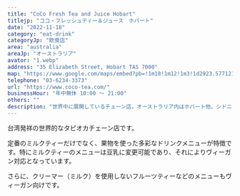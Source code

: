 ```yaml
---
title: "CoCo Fresh Tea and Juice Hobart"
titlejp: "ココ・フレッシュティー＆ジュース　ホバート"
date: "2022-11-18"
category: "eat-drink"
categoryJp: "飲食店"
area: "australia"
areaJp: "オーストラリア"
avator: "1.webp"
address: "35 Elizabeth Street, Hobart TAS 7000"
map: "https://www.google.com/maps/embed?pb=!1m18!1m12!1m3!1d2923.5771216552816!2d147.32878430000002!3d-42.881769!2m3!1f0!2f0!3f0!3m2!1i1024!2i768!4f13.1!3m3!1m2!1s0xaa6e7537c0593af7%3A0x251e235f244c7a3b!2sCoCo%20Fresh%20Tea%20%26%20Juice%20Hobart!5e0!3m2!1sja!2sau!4v1669272737906!5m2!1sja!2sau"
telephone: "03-6234-3373"
url: "https://www.coco-tea.com/"
businessHour: "年中無休 10:00 〜 21:00"
others: ""
description: "世界中に展開しているチェーン店。オーストラリア内はホバート他、シドニー、メルボルン、パース、キャンベラ、ブリスベン、アデレートに店舗有り。"
---
```


台湾発祥の世界的なタピオカチェーン店です。

定番のミルクティーだけでなく、果物を使った多彩なドリンクメニューが特徴です。特にミルクティーのメニューは豆乳に変更可能であり、それによりヴィーガン対応となっています。

さらに、クリーマー（ミルク）を使用しないフルーツティーなどのメニューもヴィーガン向けです。

